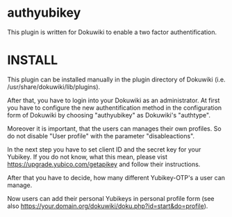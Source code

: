 authyubikey
===========
This plugin is written for Dokuwiki to enable a two factor authentification.


INSTALL
=======
This plugin can be installed manually in the plugin directory of Dokuwiki
(i.e. /usr/share/dokuwiki/lib/plugins).

After that, you have to login into your Dokuwiki as an administrator. At first
you have to configure the new authentification method in the configuration form
of Dokuwiki by choosing "authyubikey" as Dokuwiki's "authtype".

Moreover it is important, that the users can manages their own profiles. So do not
disable "User profile" with the parameter "disableactions".

In the next step you have to set client ID and the secret key for your Yubikey.
If you do not know, what this mean, please vist https://upgrade.yubico.com/getapikey
and follow their instructions.

After that you have to decide, how many different Yubikey-OTP's a user can manage.

Now users can add their personal Yubikeys in personal profile form (see also
https://your.domain.org/dokuwiki/doku.php?id=start&do=profile).
